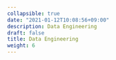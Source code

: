 ```yaml
---
collapsible: true
date: "2021-01-12T10:08:56+09:00"
description: Data Engineering
draft: false
title: Data Engineering
weight: 6
---
```


<br>

